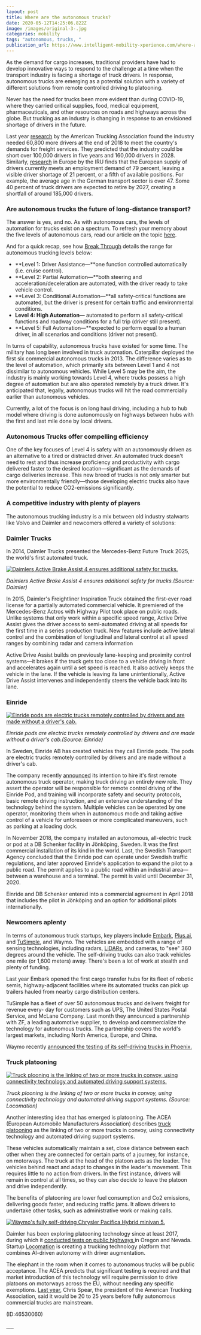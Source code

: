 ```yaml
---
layout: post
title: Where are the autonomous trucks?
date: 2020-05-12T14:25:06.822Z
image: /images/original-3-.jpg
categories: mobility
tags: "autonomous, trucks, "
publication_url: https://www.intelligent-mobility-xperience.com/where-are-the-autonomous-trucks-a-926566/
---
```

As the demand for cargo increases, traditional providers have had to develop innovative ways to respond to the challenge at a time when the transport industry is facing a shortage of truck drivers. In response, autonomous trucks are emerging as a potential solution with a variety of different solutions from remote controlled driving to platooning.

Never has the need for trucks been more evident than during COVID-19, where they carried critical supplies, food, medical equipment, pharmaceuticals, and other resources on roads and highways across the globe. But trucking as an industry is changing in response to an envisioned shortage of drivers in the future.

Last year [research](https://www.trucking.org/sites/default/files/2020-01/ATAs%20Driver%20Shortage%20Report%202019%20with%20cover.pdf) by the American Trucking Association found the industry needed 60,800 more drivers at the end of 2018 to meet the country's demands for freight services. They predicted that the industry could be short over 100,000 drivers in five years and 160,000 drivers in 2028. Similarly, [research](https://www.ecta.com/resources/Documents/Other%20publications/Tackling%20the%20European%20Driver%20Shortage%20-%20IRU%20report.pdf) in Europe by the IRU finds that the European supply of drivers currently meets an employment demand of 79 percent, leaving a visible driver shortage of 21 percent, or a fifth of available positions. For example, the average age in the German transport sector is over 47. Some 40 percent of truck drivers are expected to retire by 2027, creating a shortfall of around 185,000 drivers.



### Are autonomous trucks the future of long-distance transport?

The answer is yes, and no. As with autonomous cars, the levels of automation for trucks exist on a spectrum. To refresh your memory about the five levels of autonomous cars, read our article on the topic [here](https://www.intelligent-mobility-xperience.com/the-5-levels-of-autonomous-driving-explained-a-912861/).

And for a quick recap, see how [Break Through](https://www.breakthroughfuel.com/blog/levels-of-autonomous-trucking/) details the range for autonomous trucking levels below:

* **Level 1: Driver Assistance—**one function controlled automatically (i.e. cruise control).
* **Level 2: Partial Automation—**both steering and acceleration/deceleration are automated, with the driver ready to take vehicle control.
* **Level 3: Conditional Automation—**all safety-critical functions are automated, but the driver is present for certain traffic and environmental conditions.
* **Level 4: High Automation—** automated to perform all safety-critical functions and roadway conditions for a full trip (driver still present).
* **Level 5: Full Automation—**expected to perform equal to a human driver, in all scenarios and conditions (driver not present).

In turns of capability, autonomous trucks have existed for some time. The military has long been involved in truck automation. Caterpillar deployed the first six commercial autonomous trucks in 2013. The difference varies as to the level of automation, which primarily sits between Level 1 and 4 not dissimilar to autonomous vehicles. While Level 5 may be the aim, the industry is mainly working towards Level 4, where trucks possess a high degree of automation but are also operated remotely by a truck driver. It's anticipated that, legally, autonomous trucks will hit the road commercially earlier than autonomous vehicles.

Currently, a lot of the focus is on long haul driving, including a hub to hub model where driving is done autonomously on highways between hubs with the first and last mile done by local drivers.

### Autonomous Trucks offer compelling efficiency

One of the key focuses of Level 4 is safety with an autonomously driven as an alternative to a tired or distracted driver. An automated truck doesn't need to rest and thus increase proficiency and productivity with cargo delivered faster to the desired location—significant as the demands of cargo deliveries increase. This new breed of trucks is not only smarter but more environmentally friendly—those developing electric trucks also have the potential to reduce CO2-emissions significantly.

### A competitive industry with plenty of players

The autonomous trucking industry is a mix between old industry stalwarts like Volvo and Daimler and newcomers offered a variety of solutions:

### Daimler Trucks

In 2014, Daimler Trucks presented the Mercedes-Benz Future Truck 2025, the world's first automated truck.

[![Daimlers Active Brake Assist 4 ensures additional safety for trucks.](https://cdn1.vogel.de/unsafe/540x0/smart/images.vogel.de/vogelonline/bdb/1698600/1698681/original.jpg "Daimlers Active Brake Assist 4 ensures additional safety for trucks.")](https://cdn1.vogel.de/unsafe/fit-in/1000x0/images.vogel.de/vogelonline/bdb/1698600/1698681/original.jpg)

*Daimlers Active Brake Assist 4 ensures additional safety for trucks.(Source: Daimler)*

In 2015, Daimler's Freightliner Inspiration Truck obtained the first-ever road license for a partially automated commercial vehicle. It premiered of the Mercedes-Benz Actros with Highway Pilot took place on public roads. Unlike systems that only work within a specific speed range, Active Drive Assist gives the driver access to semi-automated driving at all speeds for the first time in a series production truck. New features include active lateral control and the combination of longitudinal and lateral control at all speed ranges by combining radar and camera information

Active Drive Assist builds on previously lane-keeping and proximity control systems—it brakes if the truck gets too close to a vehicle driving in front and accelerates again until a set speed is reached. It also actively keeps the vehicle in the lane. If the vehicle is leaving its lane unintentionally, Active Drive Assist intervenes and independently steers the vehicle back into its lane.

### Einride

[![Einride pods are electric trucks remotely controlled by drivers and are made without a driver's cab.](https://cdn1.vogel.de/unsafe/540x0/smart/images.vogel.de/vogelonline/bdb/1698600/1698678/original.jpg "Einride pods are electric trucks remotely controlled by drivers and are made without a driver's cab.")](https://cdn1.vogel.de/unsafe/fit-in/1000x0/images.vogel.de/vogelonline/bdb/1698600/1698678/original.jpg)

*Einride pods are electric trucks remotely controlled by drivers and are made without a driver's cab.(Source: Einride)*

In Sweden, Einride AB has created vehicles they call Einride pods. The pods are electric trucks remotely controlled by drivers and are made without a driver's cab.

The company recently [announced](https://www.einride.tech/news/einride-will-hire-its-first-remote-autonomous-truck-operator-in-2020) its intention to hire it's first remote autonomous truck operator, making truck driving an entirely new role. They assert the operator will be responsible for remote control driving of the Einride Pod, and training will incorporate safety and security protocols, basic remote driving instruction, and an extensive understanding of the technology behind the system. Multiple vehicles can be operated by one operator, monitoring them when in autonomous mode and taking active control of a vehicle for unforeseen or more complicated maneuvers, such as parking at a loading dock.

In November 2018, the company installed an autonomous, all-electric truck or pod at a DB Schenker facility in Jönköping, Sweden. It was the first commercial installation of its kind in the world. Last, the Swedish Transport Agency concluded that the Einride pod can operate under Swedish traffic regulations, and later approved Einride's application to expand the pilot to a public road. The permit applies to a public road within an industrial area—between a warehouse and a terminal. The permit is valid until December 31, 2020.

Einride and DB Schenker entered into a commercial agreement in April 2018 that includes the pilot in Jönköping and an option for additional pilots internationally.

### Newcomers aplenty

In terms of autonomous truck startups, key players include [Embark](https://embarktrucks.com/), [Plus.ai](https://plus.ai/), and [TuSimple](https://www.tusimple.com/), and Waymo. The vehicles are embedded with a range of sensing technologies, including radars, [LiDARs](https://www.mes-insights.com/what-is-lidar-and-why-do-self-driving-cars-need-it-a-908214/), and cameras, to "see" 360 degrees around the vehicle. The self-driving trucks can also track vehicles one mile (or 1,600 meters) away. There's been a lot of work at stealth and plenty of funding.

Last year Embark opened the first cargo transfer hubs for its fleet of robotic semis, highway-adjacent facilities where its automated trucks can pick up trailers hauled from nearby cargo distribution centers.

TuSimple has a fleet of over 50 autonomous trucks and delivers freight for revenue every- day for customers such as UPS, The United States Postal Service, and McLane Company. Last month they announced a partnership with ZF, a leading automotive supplier, to develop and commercialize the technology for autonomous trucks. The partnership covers the world's largest markets, including North America, Europe, and China.

Waymo recently [announced the testing of its self-driving trucks in Phoenix.](https://www.forbes.com/sites/alanohnsman/2019/05/29/waymo-is-restarting-robo-rig-tests-shifting-its-semi-truck-fleet-to-arizona/#76032613430e)

### Truck platooning

[![Truck plooning is the linking of two or more trucks in convoy, using connectivity technology and automated driving support systems.](https://cdn1.vogel.de/unsafe/540x0/smart/images.vogel.de/vogelonline/bdb/1698600/1698682/original.jpg "Truck plooning is the linking of two or more trucks in convoy, using connectivity technology and automated driving support systems.")](https://cdn1.vogel.de/unsafe/fit-in/1000x0/images.vogel.de/vogelonline/bdb/1698600/1698682/original.jpg)

*Truck plooning is the linking of two or more trucks in convoy, using connectivity technology and automated driving support systems. (Source: Locomation)*

Another interesting idea that has emerged is platooning. The ACEA (European Automobile Manufacturers Association) describes [truck platooning](https://www.acea.be/uploads/publications/Platooning_roadmap.pdf) as the linking of two or more trucks in convoy, using connectivity technology and automated driving support systems.

These vehicles automatically maintain a set, close distance between each other when they are connected for certain parts of a journey, for instance, on motorways. The truck at the head of the platoon acts as the leader. The vehicles behind react and adapt to changes in the leader's movement. This requires little to no action from drivers. In the first instance, drivers will remain in control at all times, so they can also decide to leave the platoon and drive independently.

The benefits of platooning are lower fuel consumption and Co2 emissions, delivering goods faster, and reducing traffic jams. It allows drivers to undertake other tasks, such as administrative work or making calls.

[![Waymo's fully self-driving Chrysler Pacifica Hybrid minivan 5.](https://cdn1.vogel.de/NC2dhnAn_MDnZs45cI_k3c4Sa_w=/320x180/smart/filters:format(jpg):quality(80)/images.vogel.de/vogelonline/bdb/1682000/1682006/original.jpg "Waymo's fully self-driving Chrysler Pacifica Hybrid minivan 5.")](https://www.intelligent-mobility-xperience.com/5-top-autonomous-vehicle-companies-to-watch-in-2020-a-910880/)



Daimler has been exploring platooning technology since at least 2017, during which it [conducted tests on public highways ](https://www.supplychaindive.com/news/Daimler-Trucks-Oregon-Nevada-platooning-tech/506228/)in Oregon and Nevada. Startup [Locomation](https://locomation.ai/) is creating a trucking technology platform that combines AI-driven autonomy with driver augmentation.

The elephant in the room when it comes to autonomous trucks will be public acceptance. The ACEA predicts that significant testing is required and that market introduction of this technology will require permission to drive platoons on motorways across the EU, without needing any specific exemptions. [Last year](https://keeptruckin.com/blog/self-driving-trucks-a-decade-away/), Chris Spear, the president of the American Trucking Association, said it would be 20 to 25 years before fully autonomous commercial trucks are mainstream.

(ID:46530060)

[ ](https://www.facebook.com/sharer.php?u=https%3A%2F%2Fwww.intelligent-mobility-xperience.com%2Fwhere-are-the-autonomous-trucks-a-926566%2F)[ ](https://twitter.com/intent/tweet?url=https%3A%2F%2Fwww.intelligent-mobility-xperience.com%2Fwhere-are-the-autonomous-trucks-a-926566%2F&text=Where+are+the+autonomous+trucks%3F+)[ ](https://www.xing.com/spi/shares/new?url=https%3A%2F%2Fwww.intelligent-mobility-xperience.com%2Fwhere-are-the-autonomous-trucks-a-926566%2F)[ ](https://www.linkedin.com/shareArticle?mini=true&url=https%3A%2F%2Fwww.intelligent-mobility-xperience.com%2Fwhere-are-the-autonomous-trucks-a-926566%2F&title=Where+are+the+autonomous+trucks%3F+&summary=&source=)[ ](mailto:?subject=Intelligent%20Mobility%20Xperience%20-%20Where%20are%20the%20autonomous%20trucks%3F%20&body=Where%20are%20the%20autonomous%20trucks%3F%20%0AAs%20the%20demand%20for%20cargo%20increases%2C%20traditional%20providers%20have%20had%20to%20develop%20innovative%20ways%20to%20respond%20to%20the%20challenge%20at%20a%20time%20when%20the%20transport%20industry%20is%20facing%20a%20shortage%20of%20truck%20drivers.%20In%20response%2C%20autonomous%20trucks%20are%20emerging%20as%20a%20potential%20solution%20with%20a%20variety%20of%20different%20solutions%20from%20remote%20controlled%20driving%20to%20platooning.%0A%0A-------------------------------------------------------------------------------------------%0ARead%20the%20full%20content%20here%3A%20https%3A%2F%2Fwww.intelligent-mobility-xperience.com%2Fwhere-are-the-autonomous-trucks-a-926566%2F)
